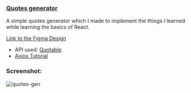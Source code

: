 ### [Quotes generator](https://swarnalii-quotes-generator.netlify.app/)

A simple quotes generator which I made to implement the things I learned while learning the basics of React. 

[Link to the Figma Design](https://www.figma.com/file/ORIPsCBHFhUu65a4uFZrmm/quotes-generator?node-id=19%3A230)

- API used: [Quotable](https://github.com/lukePeavey/quotable)
- [Axios Tutorial](https://www.digitalocean.com/community/tutorials/react-axios-react)


### Screenshot:

![quotes-gen](https://github.com/swarnalii/Quotes-generator/imgs/quotes-gen.png)